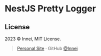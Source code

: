 # NestJS Pretty Logger

## License

2023 © Innei, MIT License.

> [Personal Site](https://innei.in/) · GitHub [@Innei](https://github.com/innei/)

